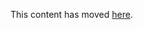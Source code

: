 This content has moved [here](https://labondemand.com/Help?snap=1&caller=%2FLabProfile%2FEditInstructions%2F38658&src=https%3A%2F%2Fraw.githubusercontent.com%2FLearnOnDemandSystems%2Fdocs%2Fmaster%2Fguides%2Fidl2%2Fmarkdown-user-guide.md).